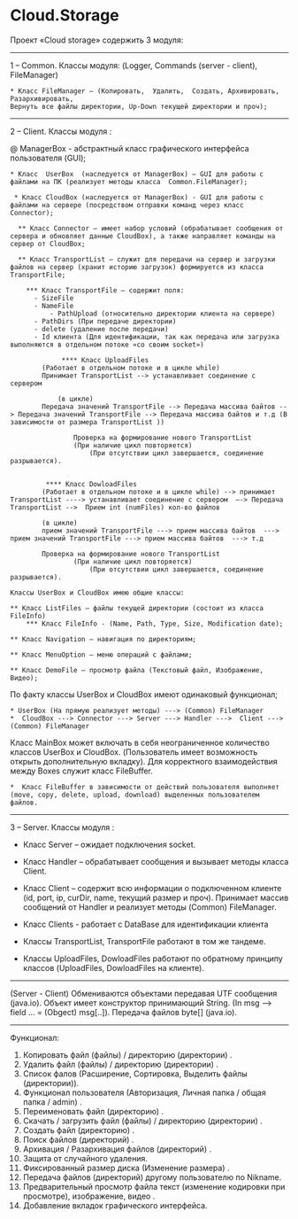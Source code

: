 # Cloud.Storage


Проект «Сloud storage» содержить 3 модуля:

-----

1 – Common. Классы модуля: (Logger, Commands (server - client), FileManager)

 	* Класс FileManager – (Копировать,  Удалить,  Создать, Архивировать,  Разархивировать, 
   	Вернуть все файлы директории, Up-Down текущей директории и проч);


-----


2 – Client. Классы модуля :

 @ ManagerBox - абстрактный класс графического интерфейса пользователя (GUI);

  	* Класс  UserBox  (наследуется от ManagerBox) – GUI для работы с файлами на ПК (реализует методы класса  Common.FileManager);

 	 * Класс CloudBox (наследуется от ManagerBox) - GUI для работы с файлами на сервере (посредством отправки команд через класс Connector);

 	  ** Класс Connector – имеет набор условий (обрабатывает сообщения от сервера и обновляет данные CloudBox), а также направляет команды на сервер от CloudBox;

 	  ** Класс TransportList – служит для передачи на сервер и загрузки файлов на сервер (хранит историю загрузок) формируется из класса TransportFile;
	
   	 	*** Класс TransportFile – содержит поля:
   		  - SizeFile
		  - NameFile 
    		  - PathUpload (относительно директории клиента на сервере)
   	 	  - PathDirs (При передаче директории) 
  	 	  - delete (удаление после передачи) 
  	 	  - Id клиента (Для идентификации, так как передача или загрузка выполняются в отдельном потоке «со своим socket»)

	     	     **** Класс UploadFiles 
			(Работает в отдельном потоке и в цикле while) 
			Принимает TransportList --> устанавливает соединение с сервером 

    		   	(в цикле) 
			Передача значений TransportFile --> Передача массива байтов --> Передача значений TransportFile --> Передача массива байтов и т.д (В зависимости от размера TransportList )) 
      	
         	        Проверка на формирование нового TransportList 
          	        (При наличие цикл повторяется) 
                        (При отсутствии цикл завершается, соединение разрывается).
 

   		     **** Класс DowloadFiles 
			(Работает в отдельном потоке и в цикле while) --> принимает TransportList ----> устанавливает соединение с сервером  –-> Передача TransportList -->  Прием int (numFiles) кол-во файлов
	
			(в цикле) 	
 			прием значений TransportFile ---> прием массива байтов  ---> прием значений TransportFile ---> прием массива байтов  ---> т.д  
                        
			Проверка на формирование нового TransportList
          	        (При наличие цикл повторяется) 
                        (При отсутствии цикл завершается, соединение разрывается).
	
	Классы UserBox и CloudBox имею общие классы:

	** Класс ListFiles – файлы текущей директории (состоит из класса FileInfo)
		*** Класс FileInfo - (Name, Path, Type, Size, Modification date);

	** Класс Navigation – навигация по директориям;

	** Класс MenuOption – меню операций с файлами;

	** Класс DemoFile – просмотр файла (Текстовый файл, Изображение, Видео);

 По факту классы UserBox и CloudBox имеют одинаковый функционал;

	* UserBox (На прямую реализует методы) ---> (Common) FileManager
	*  CloudBox ---> Connector ---> Server ---> Handler --->  Client --->  (Common) FileManager

 Класс MainBox может включать в себя неограниченное количество классов UserBox и CloudBox.
 (Пользователь имеет возможность открыть дополнительную вкладку). Для корректного взаимодействия между Boxes служит класс FileBuffer.

	*  Класс FileBuffer в зависимости от действий пользователя выполняет (move, copy, delete, upload, download) выделенных пользователем файлов.



-----


3 – Server. Классы модуля :

* Класс Server – ожидает подключения socket.

* Класс Handler – обрабатывает сообщения и вызывает методы класса  Client.

* Класс Client – содержит всю информации о подключенном клиенте (id, port, ip, curDir, name, текущий размер и проч). Принимает массив сообщений от Handler и реализует методы  (Common) FileManager. 

* Клаcс Clients -  работает с DataBase для идентификации клиента

* Классы TransportList, TransportFile работают в том же тандеме. 

* Классы UploadFiles, DowloadFiles работают по обратному принципу классов (UploadFiles, DowloadFiles на клиенте).


-----

(Server - Client) 
Обмениваются объектами передавая UTF сообщения (java.io). 
Объект имеет конструктор принимающий String. (In msg --> field ... = (Obgect) msg[..]).
Передача файлов byte[] (java.io).


-----


Функционал:
1. Копировать файл (файлы) / директорию (директории) .
2. Удалить файл (файлы) / директорию (директории) .
3. Список фалов (Расширение, Сортировка, Выделить файлы (директории)).
4. Функционал пользователя (Авторизация,  Личная папка / общая папка / admin) .
5. Переименовать файл (директорию) .
6. Скачать  / загрузить файл (файлы) / директорию (директории) .
7. Создать файл (директорию) .
8. Поиск файлов (директорий) .
9. Архивация / Разархивация файлов (директорий) .
10. Защита от случайного удаления.
11. Фиксированный размер диска (Изменение размера) .
12. Передача файлов (директорий) другому пользователю по Nikname.
13. Предварительный просмотр файла текст (изменение кодировки при просмотре), изображение, видео .
14. Добавление вкладок графического интерфейса.